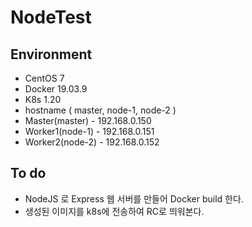 # NodeTest

## Environment

- CentOS 7
- Docker 19.03.9
- K8s 1.20
- hostname ( master, node-1, node-2 )
- Master(master)  - 192.168.0.150
- Worker1(node-1) - 192.168.0.151
- Worker2(node-2) - 192.168.0.152

## To do

- NodeJS 로 Express 웹 서버를 만들어 Docker build 한다.
- 생성된 이미지를 k8s에 전송하여 RC로 띄워본다.
